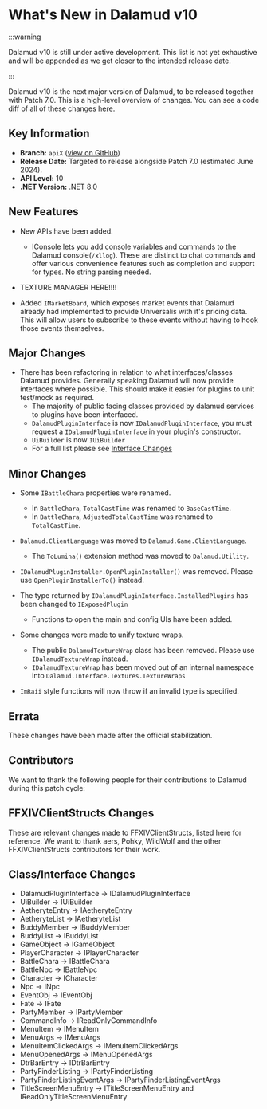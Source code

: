 # What's New in Dalamud v10

:::warning

Dalamud v10 is still under active development. This list is not yet exhaustive
and will be appended as we get closer to the intended release date.

:::

Dalamud v10 is the next major version of Dalamud, to be released together with
Patch 7.0. This is a high-level overview of changes. You can see a code diff of
all of these changes
[here.](https://github.com/goatcorp/dalamud/compare/master...apiX)

## Key Information

- **Branch:** `apiX`
  ([view on GitHub](https://github.com/goatcorp/Dalamud/tree/apiX))
- **Release Date:** Targeted to release alongside Patch 7.0 (estimated June
  2024).
- **API Level:** 10
- **.NET Version:** .NET 8.0

## New Features
- New APIs have been added.
  - IConsole lets you add console variables and commands to the Dalamud console(`/xllog`). These are distinct to chat commands and offer various convenience features such as completion and support for types. No string parsing needed.

- TEXTURE MANAGER HERE!!!!

- Added `IMarketBoard`, which exposes market events that Dalamud already had implemented to provide Universalis with it's pricing data. This will allow users to subscribe to these events without having to hook those events themselves. 

## Major Changes

- There has been refactoring in relation to what interfaces/classes Dalamud provides. Generally speaking Dalamud will now provide interfaces where possible. This should make it easier for plugins to unit test/mock as required.
  - The majority of public facing classes provided by dalamud services to plugins have been interfaced. 
  - `DalamudPluginInterface` is now `IDalamudPluginInterface`, you must request a `IDalamudPluginInterface` in your plugin's constructor.
  - `UiBuilder` is now `IUiBuilder`
  - For a full list please see [Interface Changes](#interface-changes)

## Minor Changes
- Some `IBattleChara` properties were renamed.
  - In `BattleChara`, `TotalCastTime` was renamed to `BaseCastTime`.
  - In `BattleChara`, `AdjustedTotalCastTime` was renamed to `TotalCastTime`.

- `Dalamud.ClientLanguage` was moved to `Dalamud.Game.ClientLanguage`.
  - The `ToLumina()` extension method was moved to `Dalamud.Utility`.
 
- `IDalamudPluginInstaller.OpenPluginInstaller()` was removed. Please use `OpenPluginInstallerTo()` instead.

- The type returned by `IDalamudPluginInterface.InstalledPlugins` has been changed to `IExposedPlugin`
  - Functions to open the main and config UIs have been added.

- Some changes were made to unify texture wraps.
  - The public `DalamudTextureWrap` class has been removed. Please use `IDalamudTextureWrap` instead.
  - `IDalamudTextureWrap` has been moved out of an internal namespace into `Dalamud.Interface.Textures.TextureWraps`

- `ImRaii` style functions will now throw if an invalid type is specified.

## Errata

These changes have been made after the official stabilization.

## Contributors

We want to thank the following people for their contributions to Dalamud during
this patch cycle:

## FFXIVClientStructs Changes

These are relevant changes made to FFXIVClientStructs, listed here for
reference. We want to thank aers, Pohky, WildWolf and the other
FFXIVClientStructs contributors for their work.
                                                            
## Class/Interface Changes
- DalamudPluginInterface -> IDalamudPluginInterface
- UiBuilder -> IUiBuilder
- AetheryteEntry -> IAetheryteEntry
- AetheryteList -> IAetheryteList
- BuddyMember -> IBuddyMember
- BuddyList -> IBuddyList
- GameObject -> IGameObject
- PlayerCharacter -> IPlayerCharacter
- BattleChara -> IBattleChara
- BattleNpc -> IBattleNpc
- Character -> ICharacter
- Npc -> INpc
- EventObj -> IEventObj
- Fate -> IFate
- PartyMember -> IPartyMember
- CommandInfo -> IReadOnlyCommandInfo
- MenuItem -> IMenuItem
- MenuArgs -> IMenuArgs
- MenuItemClickedArgs -> IMenuItemClickedArgs
- MenuOpenedArgs -> IMenuOpenedArgs
- DtrBarEntry -> IDtrBarEntry
- PartyFinderListing -> IPartyFinderListing
- PartyFinderListingEventArgs -> IPartyFinderListingEventArgs
- TitleScreenMenuEntry -> ITitleScreenMenuEntry and IReadOnlyTitleScreenMenuEntry
